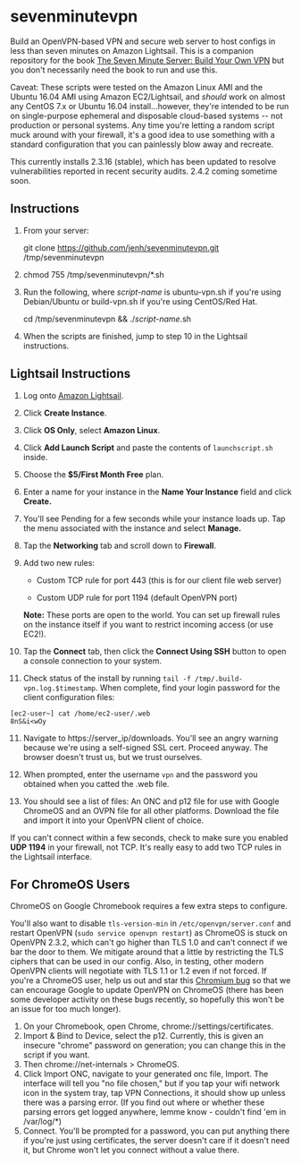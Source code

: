 # sevenminutevpn

Build an OpenVPN-based VPN and secure web server to host configs in less than seven minutes on Amazon Lightsail. This is a companion repository for the book [The Seven Minute Server: Build Your Own VPN](https://www.amazon.com/Minute-Server-Build-Your-Own/dp/1545371016) but you don't necessarily need the book to run and use this.

Caveat: These scripts were tested on the Amazon Linux AMI and the Ubuntu 16.04 AMI using Amazon EC2/Lightsail, and *should* work on almost any CentOS 7.x or Ubuntu 16.04 install...however, they're intended to be run on single-purpose ephemeral and disposable cloud-based systems -- not production or personal systems. Any time you're letting a random script muck around with your firewall, it's a good idea to use something with a standard configuration that you can painlessly blow away and recreate.

This currently installs 2.3.16 (stable), which has been updated to resolve vulnerabilities reported in recent security audits. 2.4.2 coming sometime soon.

## Instructions

1. From your server:

    git clone https://github.com/jenh/sevenminutevpn.git /tmp/sevenminutevpn

2. chmod 755 /tmp/sevenminutevpn/\*.sh

3. Run the following, where *script-name* is ubuntu-vpn.sh if you're using Debian/Ubuntu or build-vpn.sh if you're using CentOS/Red Hat.

    cd /tmp/sevenminutevpn && ./*script-name*.sh

4. When the scripts are finished, jump to step 10 in the Lightsail instructions.


## Lightsail Instructions

1. Log onto [Amazon Lightsail](https://lightsail.aws.amazon.com).

2. Click **Create Instance**.

3. Click **OS Only**, select **Amazon Linux**.

4. Click **Add Launch Script** and paste the contents of ``launchscript.sh`` inside.

5. Choose the **$5/First Month Free** plan.

6. Enter a name for your instance in the **Name Your Instance** field and click **Create.**

7. You'll see Pending for a few seconds while your instance loads up. Tap the menu associated with the instance and select **Manage.**

7. Tap the **Networking** tab and scroll down to **Firewall**.

8. Add two new rules:

   - Custom TCP rule for port 443 (this is for our client file web server)

   - Custom UDP rule for port 1194 (default OpenVPN port)

   **Note:** These ports are open to the world. You can set up firewall rules on
   the instance itself if you want to restrict incoming access (or use EC2!).

9. Tap the **Connect** tab, then click the **Connect Using SSH** button to open a console connection to your system.

10. Check status of the install by running ``tail -f /tmp/.build-vpn.log.$timestamp``. When complete, find your login password for the client configuration files:

   ```
   [ec2-user~] cat /home/ec2-user/.web
   8nS&i<wOy
   ```
11. Navigate to https://server_ip/downloads. You'll see an angry warning because we're using a self-signed SSL cert. Proceed anyway. The browser doesn't trust us, but we trust ourselves.

12. When prompted, enter the username ``vpn`` and the password you obtained when you catted the .web file.

13. You should see a list of files: An ONC and p12 file for use with Google ChromeOS and an OVPN file for all other platforms. Download the file and import it into your OpenVPN client of choice.

If you can't connect within a few seconds, check to make sure you enabled **UDP 1194** in your firewall, not TCP. It's really easy to add two TCP rules in the Lightsail interface.





For ChromeOS Users
------------------

ChromeOS on Google Chromebook requires a few extra steps to configure.

You'll also want to disable ``tls-version-min`` in ``/etc/openvpn/server.conf`` and restart OpenVPN (``sudo service openvpn restart``) as ChromeOS is stuck on OpenVPN 2.3.2, which can't go higher than TLS 1.0 and can't connect if we bar the door to them. We mitigate around that a little by restricting the TLS ciphers that can be used in our config. Also, in testing, other modern OpenVPN clients will negotiate with TLS 1.1 or 1.2 even if not forced. If you're a ChromeOS user, help us out and star this [Chromium bug](https://bugs.chromium.org/p/chromium/issues/detail?id=707517) so that we can encourage Google to update OpenVPN on ChromeOS (there has been some developer activity on these bugs recently, so hopefully this won't be an issue for too much longer).

1. On your Chromebook, open Chrome, chrome://settings/certificates.
2. Import & Bind to Device, select the p12. Currently, this is given an insecure "chrome" password on generation; you can change this in the script if you want.
3. Then chrome://net-internals > ChromeOS.
4. Click Import ONC, navigate to your generated onc file, Import. The interface will tell you "no file chosen," but if you tap your wifi network icon in the system tray, tap VPN Connections, it should show up unless there was a parsing error. (If you find out where or whether these parsing errors get logged anywhere, lemme know - couldn't find 'em in /var/log/\*)
5. Connect. You'll be prompted for a password, you can put anything there if you're just using certificates, the server doesn't care if it doesn't need it, but Chrome won't let you connect without a value there.
